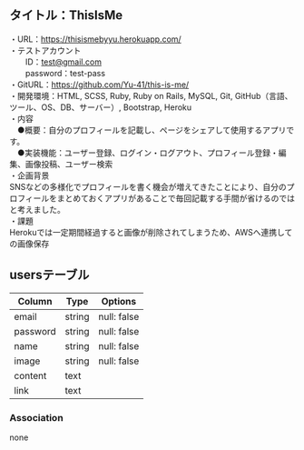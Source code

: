 ## タイトル：ThisIsMe
・URL：https://thisismebyyu.herokuapp.com/  
・テストアカウント  
　　ID：test@gmail.com  
　　password：test-pass  
・GitURL：https://github.com/Yu-41/this-is-me/  
・開発環境：HTML, SCSS, Ruby, Ruby on Rails, MySQL, Git, GitHub（言語、ツール、OS、DB、サーバー）, Bootstrap, Heroku  
・内容  
　●概要：自分のプロフィールを記載し、ページをシェアして使用するアプリです。  
　●実装機能：ユーザー登録、ログイン・ログアウト、プロフィール登録・編集、画像投稿、ユーザー検索  
・企画背景  
SNSなどの多様化でプロフィールを書く機会が増えてきたことにより、自分のプロフィールをまとめておくアプリがあることで毎回記載する手間が省けるのではと考えました。  
・課題  
Herokuでは一定期間経過すると画像が削除されてしまうため、AWSへ連携しての画像保存
## usersテーブル
|Column|Type|Options|
|------|----|-------|
|email|string|null: false|
|password|string|null: false|
|name|string|null: false|
|image|string|null: false|
|content|text||
|link|text||
### Association
none
